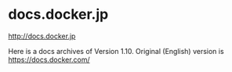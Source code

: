 # docs.docker.jp

http://docs.docker.jp

Here is a docs archives of Version 1.10. 
Original (English) version is https://docs.docker.com/ 
